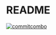 # README
[![commitcombo](http://commitcombo.com/get?user={wooka-spec}&theme={Lake-mini})](https://github.com/devxb/CommitCombo)
